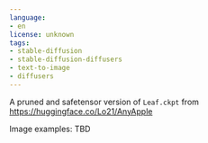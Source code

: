 ```yaml
---
language:
- en
license: unknown
tags:
- stable-diffusion
- stable-diffusion-diffusers
- text-to-image
- diffusers
---
```

A pruned and safetensor version of `Leaf.ckpt` from https://huggingface.co/Lo21/AnyApple

Image examples: TBD